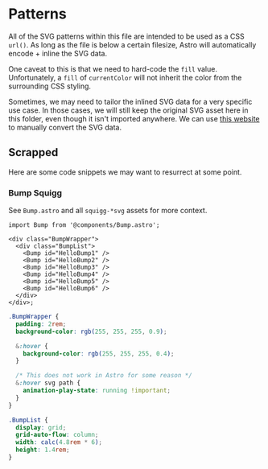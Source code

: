 # Patterns

All of the SVG patterns within this file are intended to be used as a CSS `url()`. As long as the file is below a certain filesize, Astro will automatically encode + inline the SVG data.

One caveat to this is that we need to hard-code the `fill` value. Unfortunately, a `fill` of `currentColor` will not inherit the color from the surrounding CSS styling.

Sometimes, we may need to tailor the inlined SVG data for a very specific use case. In those cases, we will still keep the original SVG asset here in this folder, even though it isn't imported anywhere. We can use [this website](https://www.svgbackgrounds.com/tools/svg-to-css/) to manually convert the SVG data.

## Scrapped

Here are some code snippets we may want to resurrect at some point.

### Bump Squigg

See `Bump.astro` and all `squigg-*svg` assets for more context.

```tsx
import Bump from '@components/Bump.astro';

<div class="BumpWrapper">
  <div class="BumpList">
    <Bump id="HelloBump1" />
    <Bump id="HelloBump2" />
    <Bump id="HelloBump3" />
    <Bump id="HelloBump4" />
    <Bump id="HelloBump5" />
    <Bump id="HelloBump6" />
  </div>
</div>;
```

```css
.BumpWrapper {
  padding: 2rem;
  background-color: rgb(255, 255, 255, 0.9);

  &:hover {
    background-color: rgb(255, 255, 255, 0.4);
  }

  /* This does not work in Astro for some reason */
  &:hover svg path {
    animation-play-state: running !important;
  }
}

.BumpList {
  display: grid;
  grid-auto-flow: column;
  width: calc(4.8rem * 6);
  height: 1.4rem;
}
```
